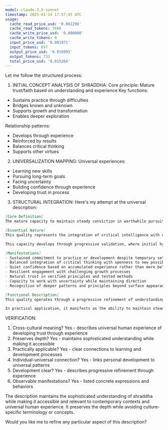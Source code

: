 ```yaml
---
model: claude-3.5-sonnet
timestamp: 2025-01-14 17:57:45 UTC
usage:
  cache_read_price_usd: '0.002298'
  cache_read_tokens: 7660
  cache_write_price_usd: '0.000000'
  cache_write_tokens: 0
  input_price_usd: '0.001971'
  input_tokens: 657
  output_price_usd: '0.010995'
  output_tokens: 733
  total_price_usd: '0.015264'
---
```


Let me follow the structured process:

1. INITIAL CONCEPT ANALYSIS OF SHRADDHA:
Core principle: Mature trust/faith based on understanding and experience
Key functions: 
- Sustains practice through difficulties
- Bridges known and unknown
- Supports growth and transformation
- Enables deeper exploration

Relationship patterns:
- Develops through experience
- Reinforced by results
- Balances critical thinking
- Supports other virtues

2. UNIVERSALIZATION MAPPING:
Universal experiences:
- Learning new skills
- Pursuing long-term goals
- Facing uncertainty
- Building confidence through experience
- Developing trust in process

3. STRUCTURAL INTEGRATION:
Here's my attempt at the universal description:

```markdown
[Core Definition]
The mature capacity to maintain steady conviction in worthwhile pursuits despite uncertainty, combining experiential trust with reasoned understanding. This quality enables sustained engagement with growth processes while bridging the known and unknown aspects of human development.

[Essential Nature]
This quality represents the integration of critical intelligence with open receptivity to deeper possibilities. Unlike blind faith or mere belief, it emerges from the intersection of direct experience, rational understanding, and intuitive recognition of potential. It functions as both an enabling and sustaining force, providing the foundation for long-term development while offering resilience through challenges.

This capacity develops through progressive validation, where initial hypothesis becomes grounded understanding through direct experience and careful observation. It maintains a dynamic balance between healthy skepticism and open receptivity, between intellectual rigor and heart-centered knowing.

[Manifestations]
- Sustained commitment to practice or development despite temporary setbacks
- Balanced integration of critical thinking with openness to new possibilities
- Quiet confidence based on accumulated experience rather than mere belief
- Resilient engagement with challenging growth processes
- Natural trust in verified principles and tested methods
- Capacity to work with uncertainty while maintaining direction
- Recognition of deeper patterns and principles beyond surface appearances

[Functional Description]
This quality operates through a progressive refinement of understanding, where initial conceptual grasp evolves into embodied knowing through direct experience. It creates a positive feedback loop where small successes build confidence, enabling deeper engagement, which in turn validates and strengthens the original trust. This process transforms abstract appreciation into concrete knowing while maintaining openness to further development.

In practical application, it manifests as the ability to maintain steady engagement with long-term development processes despite uncertainties or temporary challenges. It enables both careful discrimination and deep commitment, allowing one to invest fully in growth opportunities while maintaining discerning awareness. This creates a foundation for sustained development in any field requiring long-term dedication to mastery.
```

VERIFICATION:
1. Cross-cultural meaning? Yes - describes universal human experience of developing trust through experience
2. Preserves depth? Yes - maintains sophisticated understanding while making it accessible
3. Practically applicable? Yes - clear connections to learning and development processes
4. Individual-universal connection? Yes - links personal development to universal patterns
5. Development clear? Yes - describes progressive refinement through experience
6. Observable manifestations? Yes - listed concrete expressions and behaviors

The description maintains the sophisticated understanding of shraddha while making it accessible and relevant to contemporary contexts and universal human experience. It preserves the depth while avoiding culture-specific terminology or concepts.

Would you like me to refine any particular aspect of this description?